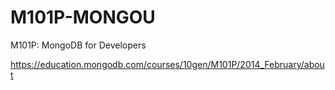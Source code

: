 M101P-MONGOU
============

M101P: MongoDB for Developers

https://education.mongodb.com/courses/10gen/M101P/2014_February/about
